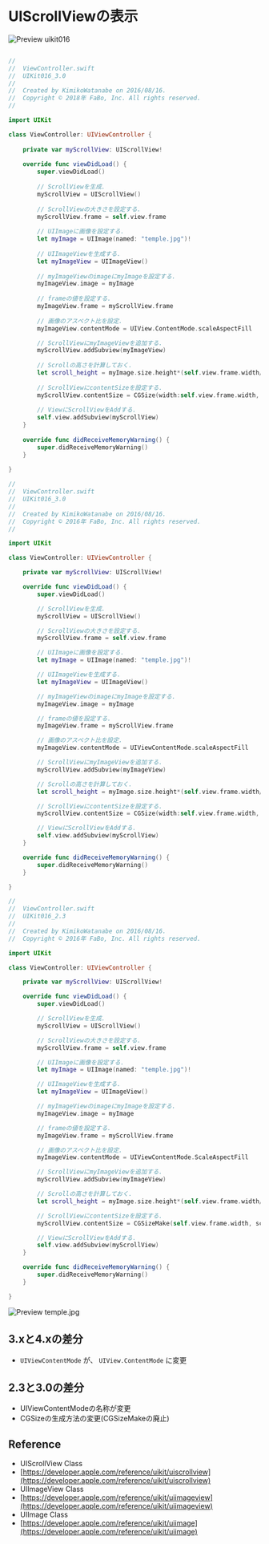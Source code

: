 # UIScrollViewの表示

![Preview uikit016](./img/uikit016.png)

```swift fct_label="Swift 5.x/4.x"

//
//  ViewController.swift
//  UIKit016_3.0
//
//  Created by KimikoWatanabe on 2016/08/16.
//  Copyright © 2018年 FaBo, Inc. All rights reserved.
//

import UIKit

class ViewController: UIViewController {
    
    private var myScrollView: UIScrollView!
    
    override func viewDidLoad() {
        super.viewDidLoad()
        
        // ScrollViewを生成.
        myScrollView = UIScrollView()
        
        // ScrollViewの大きさを設定する.
        myScrollView.frame = self.view.frame
        
        // UIImageに画像を設定する.
        let myImage = UIImage(named: "temple.jpg")!
        
        // UIImageViewを生成する.
        let myImageView = UIImageView()
        
        // myImageViewのimageにmyImageを設定する.
        myImageView.image = myImage
        
        // frameの値を設定する.
        myImageView.frame = myScrollView.frame
        
        // 画像のアスペクト比を設定.
        myImageView.contentMode = UIView.ContentMode.scaleAspectFill

        // ScrollViewにmyImageViewを追加する.
        myScrollView.addSubview(myImageView)
        
        // Scrollの高さを計算しておく.
        let scroll_height = myImage.size.height*(self.view.frame.width/myImage.size.width)
        
        // ScrollViewにcontentSizeを設定する.
        myScrollView.contentSize = CGSize(width:self.view.frame.width, height:scroll_height)
        
        // ViewにScrollViewをAddする.
        self.view.addSubview(myScrollView)
    }
    
    override func didReceiveMemoryWarning() {
        super.didReceiveMemoryWarning()
    }
    
}


```

```swift fct_label="Swift 3.x"
//
//  ViewController.swift
//  UIKit016_3.0
//
//  Created by KimikoWatanabe on 2016/08/16.
//  Copyright © 2016年 FaBo, Inc. All rights reserved.
//

import UIKit

class ViewController: UIViewController {

    private var myScrollView: UIScrollView!

    override func viewDidLoad() {
        super.viewDidLoad()

        // ScrollViewを生成.
        myScrollView = UIScrollView()

        // ScrollViewの大きさを設定する.
        myScrollView.frame = self.view.frame

        // UIImageに画像を設定する.
        let myImage = UIImage(named: "temple.jpg")!

        // UIImageViewを生成する.
        let myImageView = UIImageView()

        // myImageViewのimageにmyImageを設定する.
        myImageView.image = myImage

        // frameの値を設定する.
        myImageView.frame = myScrollView.frame

        // 画像のアスペクト比を設定.
        myImageView.contentMode = UIViewContentMode.scaleAspectFill

        // ScrollViewにmyImageViewを追加する.
        myScrollView.addSubview(myImageView)

        // Scrollの高さを計算しておく.
        let scroll_height = myImage.size.height*(self.view.frame.width/myImage.size.width)

        // ScrollViewにcontentSizeを設定する.
        myScrollView.contentSize = CGSize(width:self.view.frame.width, height:scroll_height)

        // ViewにScrollViewをAddする.
        self.view.addSubview(myScrollView)
    }

    override func didReceiveMemoryWarning() {
        super.didReceiveMemoryWarning()
    }

}

```


```swift fct_label="Swift 2.3"
//
//  ViewController.swift
//  UIKit016_2.3
//
//  Created by KimikoWatanabe on 2016/08/16.
//  Copyright © 2016年 FaBo, Inc. All rights reserved.

import UIKit

class ViewController: UIViewController {

    private var myScrollView: UIScrollView!

    override func viewDidLoad() {
        super.viewDidLoad()

        // ScrollViewを生成.
        myScrollView = UIScrollView()

        // ScrollViewの大きさを設定する.
        myScrollView.frame = self.view.frame

        // UIImageに画像を設定する.
        let myImage = UIImage(named: "temple.jpg")!

        // UIImageViewを生成する.
        let myImageView = UIImageView()

        // myImageViewのimageにmyImageを設定する.
        myImageView.image = myImage

        // frameの値を設定する.
        myImageView.frame = myScrollView.frame

        // 画像のアスペクト比を設定.
        myImageView.contentMode = UIViewContentMode.ScaleAspectFill

        // ScrollViewにmyImageViewを追加する.
        myScrollView.addSubview(myImageView)

        // Scrollの高さを計算しておく.
        let scroll_height = myImage.size.height*(self.view.frame.width/myImage.size.width)

        // ScrollViewにcontentSizeを設定する.
        myScrollView.contentSize = CGSizeMake(self.view.frame.width, scroll_height)

        // ViewにScrollViewをAddする.
        self.view.addSubview(myScrollView)
    }

    override func didReceiveMemoryWarning() {
        super.didReceiveMemoryWarning()
    }

}

```
![Preview temple.jpg](./img/temple.jpg)

## 3.xと4.xの差分
* ```UIViewContentMode``` が、 ```UIView.ContentMode``` に変更

## 2.3と3.0の差分
* UIViewContentModeの名称が変更
* CGSizeの生成方法の変更(CGSizeMakeの廃止)

## Reference
* UIScrollView Class
 * [https://developer.apple.com/reference/uikit/uiscrollview](https://developer.apple.com/reference/uikit/uiscrollview)
* UIImageView Class
 * [https://developer.apple.com/reference/uikit/uiimageview](https://developer.apple.com/reference/uikit/uiimageview)
* UIImage Class
 * [https://developer.apple.com/reference/uikit/uiimage](https://developer.apple.com/reference/uikit/uiimage)

